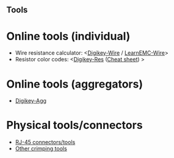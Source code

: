 <!-- Reference-style links to make tables & lists more readable -->
[Digikey-Agg]: <https://www.digikey.ca/en/resources/online-conversion-calculators>
[Digikey-Res]: <https://www.digikey.ca/en/resources/conversion-calculators/conversion-calculator-resistor-color-code>
[Digikey-ResChart]: <https://www.digikey.ca/-/media/Images/Marketing/Resources/Calculator/resistor-color-chart.png>
[Digikey-Wire]: <https://www.digikey.ca/en/resources/conversion-calculators/conversion-calculator-wire-size>
[LearnEMC-Wire]: <https://learnemc.com/EXT/calculators/Resistance_Calculator/wire.html>

## Tools
<!----------------------------------------------------------------------------->

# Online tools (individual)
- Wire resistance calculator: \<[Digikey-Wire] / [LearnEMC-Wire]\>
- Resistor color codes: \<[Digikey-Res] ([Cheat sheet][Digikey-ResChart]) \>

# Online tools (aggregators)
<!----------------------------------------------------------------------------->
- [Digikey-Agg]

# Physical tools/connectors
- [RJ-45 connectors/tools](Connectors.md#CrimpingTools_RJ45)
- [Other crimping tools](Connectors.md#CrimpingTools_Other)
